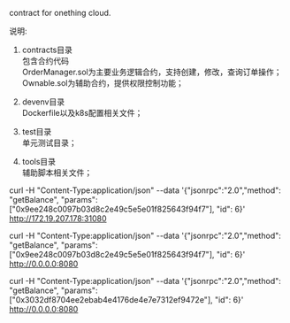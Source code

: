 contract for onething cloud.

说明:  
1. contracts目录  
包含合约代码  
OrderManager.sol为主要业务逻辑合约，支持创建，修改，查询订单操作；  
Ownable.sol为辅助合约，提供权限控制功能；

2. devenv目录  
Dockerfile以及k8s配置相关文件；

3. test目录  
单元测试目录；

4. tools目录  
辅助脚本相关文件；

curl -H "Content-Type:application/json" --data '{"jsonrpc":"2.0","method": "getBalance", "params": ["0x9ee248c0097b03d8c2e49c5e5e01f825643f94f7"], "id": 6}' http://172.19.207.178:31080

curl -H "Content-Type:application/json" --data '{"jsonrpc":"2.0","method": "getBalance", "params": ["0x9ee248c0097b03d8c2e49c5e5e01f825643f94f7"], "id": 6}' http://0.0.0.0:8080

curl -H "Content-Type:application/json" --data '{"jsonrpc":"2.0","method": "getBalance", "params": ["0x3032df8704ee2ebab4e4176de4e7e7312ef9472e"], "id": 6}' http://0.0.0.0:8080
